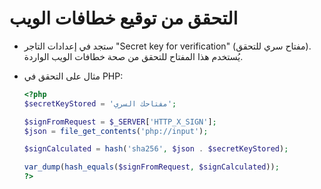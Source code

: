 # التحقق من توقيع خطافات الويب

- ستجد في إعدادات التاجر "Secret key for verification" (مفتاح سري للتحقق). يُستخدم هذا المفتاح للتحقق من صحة خطافات الويب الواردة.

- مثال على التحقق في PHP:

  ```php
  <?php
  $secretKeyStored = 'مفتاحك السري';

  $signFromRequest = $_SERVER['HTTP_X_SIGN'];
  $json = file_get_contents('php://input');

  $signCalculated = hash('sha256', $json . $secretKeyStored);

  var_dump(hash_equals($signFromRequest, $signCalculated));
  ?>
  ```